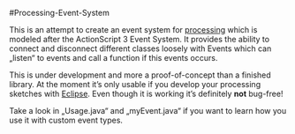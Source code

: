#Processing-Event-System

This is an attempt to create an event system for [processing](processing.org/) which is modeled after the ActionScript 3 Event System. It provides the ability to connect and disconnect different classes loosely with Events which can „listen“ to events and call a function if this events occurs.

This is under development and more a proof-of-concept than a finished library. At the moment it’s only usable if you develop your processing sketches with [Eclipse](http://www.creativeapplications.net/processing/craft-your-processing-sketches-in-eclipse/). Even though it is working it’s definitely **not** bug-free!

Take a look in „Usage.java“ and „myEvent.java“ if you want to learn how you use it with custom event types.